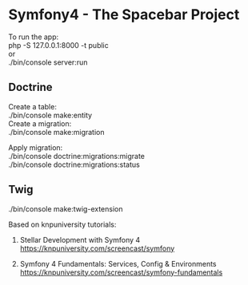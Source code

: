 # Symfony4 - The Spacebar Project

To run the app: <br/>
php -S 127.0.0.1:8000 -t public 
<br/>or <br/>
./bin/console server:run

## Doctrine
Create a table: <br/>
./bin/console make:entity <br/>
Create a migration: <br/>
./bin/console make:migration

Apply migration: <br/>
./bin/console doctrine:migrations:migrate <br/>
./bin/console doctrine:migrations:status

## Twig
./bin/console make:twig-extension

Based on knpuniversity tutorials:
1. Stellar Development with Symfony 4
https://knpuniversity.com/screencast/symfony

2. Symfony 4 Fundamentals: Services, Config & Environments
https://knpuniversity.com/screencast/symfony-fundamentals
